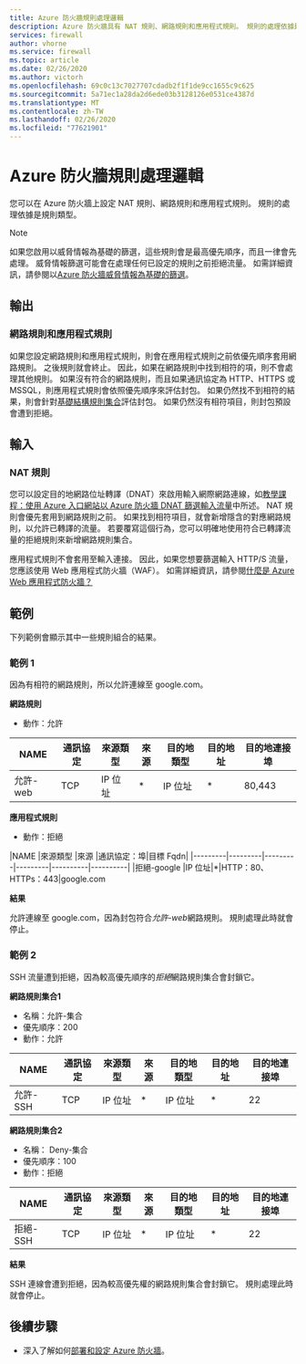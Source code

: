 ```yaml
---
title: Azure 防火牆規則處理邏輯
description: Azure 防火牆具有 NAT 規則、網路規則和應用程式規則。 規則的處理依據是規則類型。
services: firewall
author: vhorne
ms.service: firewall
ms.topic: article
ms.date: 02/26/2020
ms.author: victorh
ms.openlocfilehash: 69c0c13c7027707cdadb2f1f1de9cc1655c9c625
ms.sourcegitcommit: 5a71ec1a28da2d6ede03b3128126e0531ce4387d
ms.translationtype: MT
ms.contentlocale: zh-TW
ms.lasthandoff: 02/26/2020
ms.locfileid: "77621901"
---
```

# <a name="azure-firewall-rule-processing-logic"></a>Azure 防火牆規則處理邏輯
您可以在 Azure 防火牆上設定 NAT 規則、網路規則和應用程式規則。 規則的處理依據是規則類型。 

> [!NOTE]
> 如果您啟用以威脅情報為基礎的篩選，這些規則會是最高優先順序，而且一律會先處理。 威脅情報篩選可能會在處理任何已設定的規則之前拒絕流量。 如需詳細資訊，請參閱以[Azure 防火牆威脅情報為基礎的篩選](threat-intel.md)。

## <a name="outbound"></a>輸出

### <a name="network-rules-and-applications-rules"></a>網路規則和應用程式規則

如果您設定網路規則和應用程式規則，則會在應用程式規則之前依優先順序套用網路規則。 之後規則就會終止。 因此，如果在網路規則中找到相符的項，則不會處理其他規則。  如果沒有符合的網路規則，而且如果通訊協定為 HTTP、HTTPS 或 MSSQL，則應用程式規則會依照優先順序來評估封包。 如果仍然找不到相符的結果，則會針對[基礎結構規則集合](infrastructure-fqdns.md)評估封包。 如果仍然沒有相符項目，則封包預設會遭到拒絕。

## <a name="inbound"></a>輸入

### <a name="nat-rules"></a>NAT 規則

您可以設定目的地網路位址轉譯（DNAT）來啟用輸入網際網路連線，如[教學課程：使用 Azure 入口網站以 Azure 防火牆 DNAT 篩選輸入流量](tutorial-firewall-dnat.md)中所述。 NAT 規則會優先套用到網路規則之前。 如果找到相符項目，就會新增隱含的對應網路規則，以允許已轉譯的流量。 若要覆寫這個行為，您可以明確地使用符合已轉譯流量的拒絕規則來新增網路規則集合。

應用程式規則不會套用至輸入連接。 因此，如果您想要篩選輸入 HTTP/S 流量，您應該使用 Web 應用程式防火牆（WAF）。 如需詳細資訊，請參閱[什麼是 Azure Web 應用程式防火牆？](../web-application-firewall/overview.md)

## <a name="examples"></a>範例

下列範例會顯示其中一些規則組合的結果。

### <a name="example-1"></a>範例 1

因為有相符的網路規則，所以允許連線至 google.com。

**網路規則**

- 動作：允許


|NAME  |通訊協定  |來源類型  |來源  |目的地類型  |目的地址  |目的地連接埠|
|---------|---------|---------|---------|----------|----------|--------|
|允許-web     |TCP|IP 位址|*|IP 位址|*|80,443

**應用程式規則**

- 動作：拒絕

|NAME  |來源類型  |來源  |通訊協定：埠|目標 Fqdn|
|---------|---------|---------|---------|----------|----------|
|拒絕-google     |IP 位址|*|HTTP：80、HTTPs：443|google.com

**結果**

允許連線至 google.com，因為封包符合*允許-web*網路規則。 規則處理此時就會停止。

### <a name="example-2"></a>範例 2

SSH 流量遭到拒絕，因為較高優先順序的*拒絕*網路規則集合會封鎖它。

**網路規則集合1**

- 名稱：允許-集合
- 優先順序：200
- 動作：允許

|NAME  |通訊協定  |來源類型  |來源  |目的地類型  |目的地址  |目的地連接埠|
|---------|---------|---------|---------|----------|----------|--------|
|允許-SSH     |TCP|IP 位址|*|IP 位址|*|22

**網路規則集合2**

- 名稱： Deny-集合
- 優先順序：100
- 動作：拒絕

|NAME  |通訊協定  |來源類型  |來源  |目的地類型  |目的地址  |目的地連接埠|
|---------|---------|---------|---------|----------|----------|--------|
|拒絕-SSH     |TCP|IP 位址|*|IP 位址|*|22

**結果**

SSH 連線會遭到拒絕，因為較高優先權的網路規則集合會封鎖它。 規則處理此時就會停止。

## <a name="next-steps"></a>後續步驟

- 深入了解如何[部署和設定 Azure 防火牆](tutorial-firewall-deploy-portal.md)。